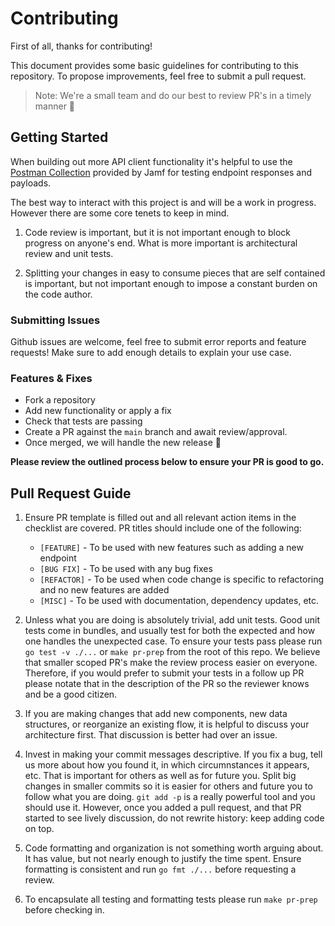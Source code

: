 # Contributing

First of all, thanks for contributing!

This document provides some basic guidelines for contributing to this repository. To propose improvements, feel free to submit a pull request.

> Note: We're a small team and do our best to review PR's in a timely manner 💜

## Getting Started

When building out more API client functionality it's helpful to use the [Postman Collection](https://github.com/jamf/Classic-API-Postman-Collection) provided by Jamf for testing endpoint responses and payloads.

The best way to interact with this project is and will be a work in progress. However there are
some core tenets to keep in mind.

1. Code review is important, but it is not important enough to block progress on anyone's end.
   What is more important is architectural review and unit tests.

2. Splitting your changes in easy to consume pieces that are self contained is important, but
   not important enough to impose a constant burden on the code author.

### Submitting Issues

Github issues are welcome, feel free to submit error reports and feature requests! Make sure to add enough details to explain your use case.

### Features & Fixes

- Fork a repository
- Add new functionality or apply a fix
- Check that tests are passing
- Create a PR against the `main` branch and await review/approval.
- Once merged, we will handle the new release 🎉

**Please review the outlined process below to ensure your PR is good to go.**

## Pull Request Guide

1. Ensure PR template is filled out and all relevant action items in the checklist are covered. PR titles should include one of the following: 
     - `[FEATURE]`   - To be used with new features such as adding a new endpoint
     - `[BUG FIX]`   - To be used with any bug fixes
     - `[REFACTOR]`  - To be used when code change is specific to refactoring and no new features are added
     - `[MISC]`      - To be used with documentation, dependency updates, etc.
  
2. Unless what you are doing is absolutely trivial, add unit tests. Good unit tests come in bundles,
   and usually test for both the expected and how one handles the unexpected case. To ensure your tests 
   pass please run `go test -v ./...` or `make pr-prep` from the root of this repo. We believe that smaller scoped PR's
   make the review process easier on everyone. Therefore, if you would prefer to submit your tests in a follow up PR please
   notate that in the description of the PR so the reviewer knows and be a good citizen.

3. If you are making changes that add new components, new data structures, or reorganize an existing
   flow, it is helpful to discuss your architecture first. That discussion is better had over an
   issue.
   
4. Invest in making your commit messages descriptive. If you fix a bug, tell us more about how you found
   it, in which circumnstances it appears, etc. That is important for others as well as for future
   you. Split big changes in smaller commits so it is easier for others and future you to follow what
   you are doing. `git add -p` is a really powerful tool and you should use it.
   However, once you added a pull request, and that PR started to see lively discussion,
   do not rewrite history: keep adding code on top.

5. Code formatting and organization is not something worth arguing about. It has value, but not
   nearly enough to justify the time spent. Ensure formatting is consistent and run `go fmt ./...` 
   before requesting a review.

6. To encapsulate all testing and formatting tests please run `make pr-prep` before checking in. 
